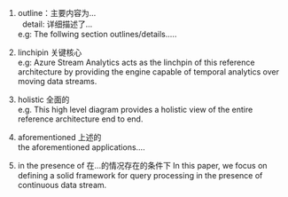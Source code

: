 1. outline：主要内容为...  
   detail: 详细描述了...  
e.g: The follwing section outlines/details.....

2. linchipin 关键核心  
e.g:  Azure Stream Analytics acts as the linchpin of this reference architecture by providing the engine capable of temporal analytics over moving data streams. 

3. holistic 全面的  
e.g. This high level diagram provides a holistic view of the entire reference architecture end to end. 

4. aforementioned 上述的  
the aforementioned applications....

5. in the presence of 在...的情况存在的条件下
In this paper, we focus on defining a solid framework for query processing in the presence of continuous data stream. 
